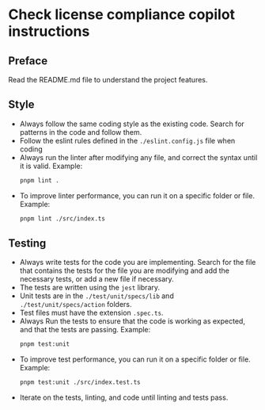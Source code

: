 # Check license compliance copilot instructions

## Preface

Read the README.md file to understand the project features.

## Style

- Always follow the same coding style as the existing code. Search for patterns in the code and follow them.
- Follow the eslint rules defined in the `./eslint.config.js` file when coding
- Always run the linter after modifying any file, and correct the syntax until it is valid. Example:
  ```bash
  pnpm lint .
  ```
- To improve linter performance, you can run it on a specific folder or file. Example:
  ```bash
  pnpm lint ./src/index.ts
  ```

## Testing

- Always write tests for the code you are implementing. Search for the file that contains the tests for the file you are modifying and add the necessary tests, or add a new file if necessary.
- The tests are written using the `jest` library.
- Unit tests are in the `./test/unit/specs/lib` and `./test/unit/specs/action` folders.
- Test files must have the extension `.spec.ts`.
- Always Run the tests to ensure that the code is working as expected, and that the tests are passing. Example:
  ```bash
  pnpm test:unit
  ```
- To improve test performance, you can run it on a specific folder or file. Example:
  ```bash
  pnpm test:unit ./src/index.test.ts
  ```
- Iterate on the tests, linting, and code until linting and tests pass.
